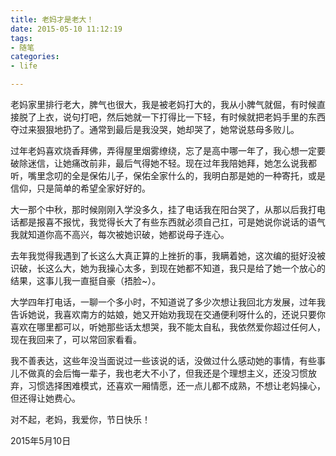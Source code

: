 ```yaml
---
title: 老妈才是老大！
date: 2015-05-10 11:12:19
tags:
- 随笔
categories:
- life

---
```


老妈家里排行老大，脾气也很大，我是被老妈打大的，我从小脾气就倔，有时候直接脱了上衣，说句打吧，然后她就一下打得比一下轻，有时候就把老妈手里的东西夺过来狠狠地扔了。通常到最后是我没哭，她却哭了，她常说慈母多败儿。
<!--more-->
过年老妈喜欢烧香拜佛，弄得屋里烟雾缭绕，忘了是高中哪一年了，我心想一定要破除迷信，让她痛改前非，最后气得她不轻。现在过年我陪她拜，她怎么说我都听，嘴里念叨的全是保佑儿子，保佑全家什么的，我明白那是她的一种寄托，或是信仰，只是简单的希望全家好好的。

大一那个中秋，那时候刚刚入学没多久，挂了电话我在阳台哭了，从那以后我打电话都是报喜不报忧，我觉得长大了有些东西就必须自己扛，可是她说你说话的语气我就知道你高不高兴，每次被她识破，她都说母子连心。

去年我觉得我遇到了长这么大真正算的上挫折的事，我瞒着她，这次编的挺好没被识破，长这么大，她为我操心太多，到现在她都不知道，我只是给了她一个放心的结果，这事儿我一直挺自豪（捂脸~）。

大学四年打电话，一聊一个多小时，不知道说了多少次想让我回北方发展，过年我告诉她说，我喜欢南方的姑娘，她又开始劝我现在交通便利呀什么的，还说只要你喜欢在哪里都可以，听她那些话太想哭，我不能太自私，我依然爱你超过任何人，现在我回来了，可以常回家看看。

我不善表达，这些年没当面说过一些该说的话，没做过什么感动她的事情，有些事儿不做真的会后悔一辈子，我也老大不小了，但我还是个理想主义，还没习惯放弃，习惯选择困难模式，还喜欢一厢情愿，还一点儿都不成熟，不想让老妈操心，但还得让她费心。

对不起，老妈，我爱你，节日快乐！

2015年5月10日




